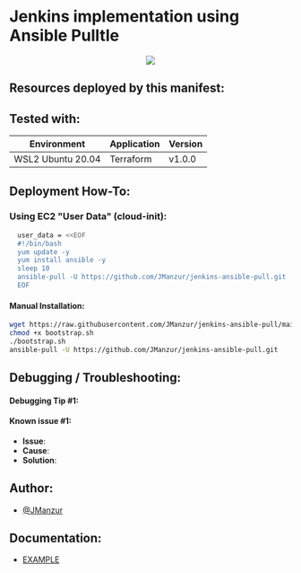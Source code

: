 # Jenkins implementation using Ansible Pulltle
<div align="center">
 <img src="https://1.bp.blogspot.com/-b7YyMHGBZ08/YYFHdXDqH_I/AAAAAAAAFuY/TFO2pYNrCeEkfFVtI8WVDl2LHrpxlz-BwCLcBGAsYHQ/s16000/under_const.jpg"</img>
</div>

## Resources deployed by this manifest:

## Tested with: 

| Environment | Application | Version  |
| ----------------- |-----------|---------|
| WSL2 Ubuntu 20.04 | Terraform | v1.0.0  |

## Deployment How-To:


### Using EC2 "User Data" (cloud-init):

```bash
  user_data = <<EOF
  #!/bin/bash
  yum update -y
  yum install ansible -y
  sleep 10
  ansible-pull -U https://github.com/JManzur/jenkins-ansible-pull.git
  EOF
```
#### Manual Installation:

```bash
wget https://raw.githubusercontent.com/JManzur/jenkins-ansible-pull/main/bootstrap.sh
chmod +x bootstrap.sh
./bootstrap.sh
ansible-pull -U https://github.com/JManzur/jenkins-ansible-pull.git
```

## Debugging / Troubleshooting:

#### **Debugging Tip #1**: 

#### **Known issue #1**: 
 - **Issue**: 
- **Cause**: 
- **Solution**: 

## Author:

- [@JManzur](https://jmanzur.com.ar)

## Documentation:

- [EXAMPLE](URL)